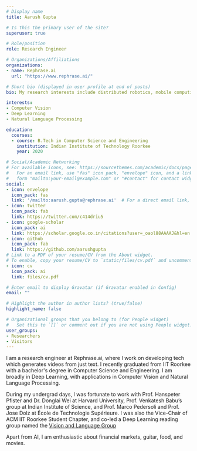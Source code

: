 ```yaml
---
# Display name
title: Aarush Gupta

# Is this the primary user of the site?
superuser: true

# Role/position
role: Research Engineer

# Organizations/Affiliations
organizations:
- name: Rephrase.ai
  url: "https://www.rephrase.ai/"

# Short bio (displayed in user profile at end of posts)
bio: My research interests include distributed robotics, mobile computing and programmable matter.

interests:
- Computer Vision
- Deep Learning
- Natural Language Processing

education:
  courses:
  - course: B.Tech in Computer Science and Engineering
    institution: Indian Institute of Technology Roorkee
    year: 2020

# Social/Academic Networking
# For available icons, see: https://sourcethemes.com/academic/docs/page-builder/#icons
#   For an email link, use "fas" icon pack, "envelope" icon, and a link in the
#   form "mailto:your-email@example.com" or "#contact" for contact widget.
social:
- icon: envelope
  icon_pack: fas
  link: '/mailto:aarush.gupta@rephrase.ai'  # For a direct email link, use "mailto:test@example.org".
- icon: twitter
  icon_pack: fab
  link: https://twitter.com/c414driu5
- icon: google-scholar
  icon_pack: ai
  link: https://scholar.google.co.in/citations?user=_oaol88AAAAJ&hl=en
- icon: github
  icon_pack: fab
  link: https://github.com/aarushgupta
# Link to a PDF of your resume/CV from the About widget.
# To enable, copy your resume/CV to `static/files/cv.pdf` and uncomment the lines below.
- icon: cv
  icon_pack: ai
  link: files/cv.pdf

# Enter email to display Gravatar (if Gravatar enabled in Config)
email: ""

# Highlight the author in author lists? (true/false)
highlight_name: false

# Organizational groups that you belong to (for People widget)
#   Set this to `[]` or comment out if you are not using People widget.
user_groups:
- Researchers
- Visitors
---
```


I am a research engineer at Rephrase.ai, where I work on developing tech which generates videos from just text. I recently graduated from IIT Roorkee with a bachelor's degree in Computer Science and Engineering. I am broadly in Deep Learning, with applications in Computer Vision and Natural Language Processing.


During my undergrad days, I was fortunate to work with Prof. Hanspeter Pfister and Dr. Donglai Wei at Harvard University, Prof. Venkatesh Babu’s group at Indian Institute of Science, and Prof. Marco Pedersoli and Prof. Jose Dolz at École de Technologie Supérieure. I was also the Vice-Chair of ACM IIT Roorkee Student Chapter, and co-led a Deep Learning reading group named the [Vision and Language Group](https://vlgiitr.github.io)


Apart from AI, I am enthusiastic about financial markets, guitar, food, and movies.